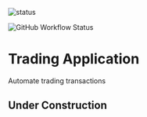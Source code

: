 ![status](https://github.com/emylincon/TradingApp/workflows/PythonTest/badge.svg)

![GitHub Workflow Status](https://img.shields.io/github/actions/workflow/status/emylincon/TradingApp/python-package.yml?branch=master&style=for-the-badge)
# Trading Application
Automate trading transactions

## Under Construction


